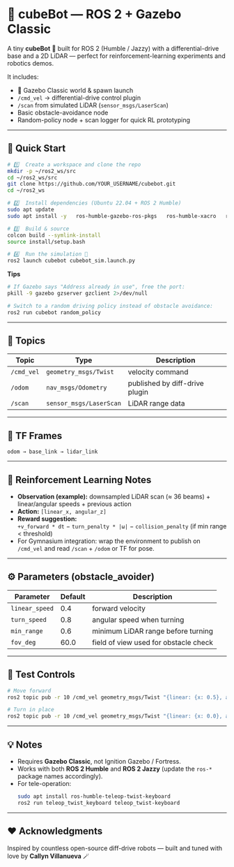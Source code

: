 # 🧠 cubeBot — ROS 2 + Gazebo Classic

A tiny **cubeBot** 🤖 built for ROS 2 (Humble / Jazzy) with a differential-drive base and a 2D LiDAR — perfect for reinforcement-learning experiments and robotics demos.  

It includes:
- 🧩 Gazebo Classic world & spawn launch  
- `/cmd_vel` → differential-drive control plugin  
- `/scan` from simulated LiDAR (`sensor_msgs/LaserScan`)  
- Basic obstacle-avoidance node  
- Random-policy node + scan logger for quick RL prototyping  

---

## 🚀 Quick Start

```bash
# 1️⃣  Create a workspace and clone the repo
mkdir -p ~/ros2_ws/src
cd ~/ros2_ws/src
git clone https://github.com/YOUR_USERNAME/cubebot.git
cd ~/ros2_ws

# 2️⃣  Install dependencies (Ubuntu 22.04 + ROS 2 Humble)
sudo apt update
sudo apt install -y   ros-humble-gazebo-ros-pkgs   ros-humble-xacro   ros-humble-robot-state-publisher   ros-humble-joint-state-publisher-gui

# 3️⃣  Build & source
colcon build --symlink-install
source install/setup.bash

# 4️⃣  Run the simulation 🚗
ros2 launch cubebot cubebot_sim.launch.py
```

**Tips**
```bash
# If Gazebo says "Address already in use", free the port:
pkill -9 gazebo gzserver gzclient 2>/dev/null

# Switch to a random driving policy instead of obstacle avoidance:
ros2 run cubebot random_policy
```

---

## 📡 Topics
| Topic | Type | Description |
|-------|------|--------------|
| `/cmd_vel` | `geometry_msgs/Twist` | velocity command |
| `/odom` | `nav_msgs/Odometry` | published by diff-drive plugin |
| `/scan` | `sensor_msgs/LaserScan` | LiDAR range data |

---

## 🧭 TF Frames
```
odom → base_link → lidar_link
```

---

## 🧠 Reinforcement Learning Notes
- **Observation (example):** downsampled LiDAR scan (≈ 36 beams) + linear/angular speeds + previous action  
- **Action:** `[linear_x, angular_z]`  
- **Reward suggestion:**  
  `+v_forward * dt` − `turn_penalty * |ω|` − `collision_penalty` (if min range < threshold)  
- For Gymnasium integration: wrap the environment to publish on `/cmd_vel` and read `/scan` + `/odom` or TF for pose.

---

## ⚙️ Parameters (obstacle_avoider)
| Parameter | Default | Description |
|------------|----------|-------------|
| `linear_speed` | 0.4 | forward velocity |
| `turn_speed` | 0.8 | angular speed when turning |
| `min_range` | 0.6 | minimum LiDAR range before turning |
| `fov_deg` | 60.0 | field of view used for obstacle check |

---

## 🧰 Test Controls
```bash
# Move forward
ros2 topic pub -r 10 /cmd_vel geometry_msgs/Twist "{linear: {x: 0.5}, angular: {z: 0.0}}"

# Turn in place
ros2 topic pub -r 10 /cmd_vel geometry_msgs/Twist "{linear: {x: 0.0}, angular: {z: 1.0}}"
```

---

## 💡 Notes
- Requires **Gazebo Classic**, not Ignition Gazebo / Fortress.  
- Works with both **ROS 2 Humble** and **ROS 2 Jazzy** (update the `ros-*` package names accordingly).  
- For tele-operation:
  ```bash
  sudo apt install ros-humble-teleop-twist-keyboard
  ros2 run teleop_twist_keyboard teleop_twist-keyboard
  ```

---

## ❤️ Acknowledgments
Inspired by countless open-source diff-drive robots — built and tuned with love by **Callyn Villanueva** 🪄  
